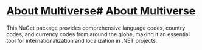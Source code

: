 ﻿# [ About Multiverse]()# [ About Multiverse]()

This NuGet package provides comprehensive language codes, country codes, and currency codes from around the globe, making it an essential tool for internationalization and localization in .NET projects.

